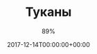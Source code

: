 ---
title: "Туканы"
date: 2017-12-14T00:00:00+00:00
draft: false
author: "89%"
cover: "/img/89prc/89prc-toucans-large.jpg"
tracks: [
    { title: "Туканы", length: "01:17", is_explicit: true }
]
services: [
    { type: "apple", url: "https://music.apple.com/us/album/%D1%82%D1%83%D0%BA%D0%B0%D0%BD%D1%8B-single/1327447309"},
    { type: "deezer", url: "https://www.deezer.com/ru/album/53838202"},
    { type: "spotify", url: "https://open.spotify.com/album/51FDVP66ityIVspV4KArqL"},
    { type: "yandex", url: "https://music.yandex.ru/album/4928280"},
    { type: "youtube", url: "https://music.youtube.com/playlist?list=OLAK5uy_kmuN2RkyakjiBsYyIjudK4PgPXd2vW3p4"}
]
tags: 
    - "89%"
    - "punk"
    - "the indeepandas"
---